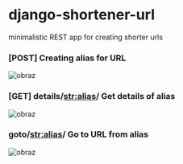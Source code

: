 # django-shortener-url
minimalistic REST app for creating shorter urls

### [POST] Creating alias for URL
![obraz](https://user-images.githubusercontent.com/63737298/181126739-22f223b3-dfe1-47ae-a2aa-1707e88407cb.png)

### [GET] details/<str:alias>/ Get details of alias
![obraz](https://user-images.githubusercontent.com/63737298/181126772-e92a0a7e-6ffa-4960-9462-230a4875fd11.png)

### goto/<str:alias>/ Go to URL from alias
![obraz](https://user-images.githubusercontent.com/63737298/181127223-a6c3b366-3adb-4d55-9fdc-2f6907b03df1.png)
